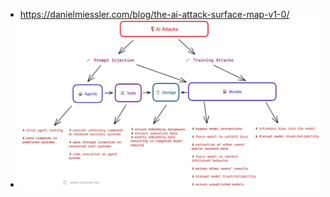 - https://danielmiessler.com/blog/the-ai-attack-surface-map-v1-0/
- ![ai-attack-surface-categories-miessler-1.png](../assets/ai-attack-surface-categories-miessler-1_1684547895081_0.png)